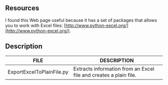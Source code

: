 ##  Resources

I found this Web page useful because it has a set of packages that allows you to work with Excel files: [http://www.python-excel.org/](http://www.python-excel.org/).

##  Description

| FILE                      | DESCRIPTION
| ------------------------- | -----------------------------------------------------------------
| ExportExcelToPlainFile.py | Extracts information from an Excel file and creates a plain file.

